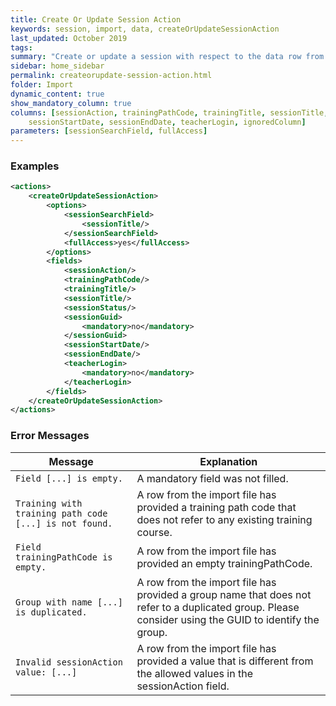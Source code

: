 ```yaml
---
title: Create Or Update Session Action
keywords: session, import, data, createOrUpdateSessionAction
last_updated: October 2019
tags:
summary: "Create or update a session with respect to the data row from the import file."
sidebar: home_sidebar
permalink: createorupdate-session-action.html
folder: Import
dynamic_content: true
show_mandatory_column: true
columns: [sessionAction, trainingPathCode, trainingTitle, sessionTitle, trainingId, sessionId, sessionGuid, 
    sessionStartDate, sessionEndDate, teacherLogin, ignoredColumn]
parameters: [sessionSearchField, fullAccess]
---
```


### Examples

```xml 
<actions>
	<createOrUpdateSessionAction>
		<options>
			<sessionSearchField>
				<sessionTitle/>
			</sessionSearchField>
			<fullAccess>yes</fullAccess>
		</options>
		<fields>
			<sessionAction/>
			<trainingPathCode/>
			<trainingTitle/>
			<sessionTitle/>
			<sessionStatus/>
			<sessionGuid>
				<mandatory>no</mandatory>
			</sessionGuid>
			<sessionStartDate/>
			<sessionEndDate/>
			<teacherLogin>
				<mandatory>no</mandatory>
			</teacherLogin>
		</fields>
	</createOrUpdateSessionAction>
</actions>
```

### Error Messages

Message | Explanation
---- | ----
`Field [...] is empty.` | A mandatory field was not filled.
`Training with training path code [...] is not found.` | A row from the import file has provided a training path code that does not refer to any existing training course.
`Field trainingPathCode is empty.` | A row from the import file has provided an empty trainingPathCode.
`Group with name [...] is duplicated.` | A row from the import file has provided a group name that does not refer to a duplicated group. Please consider using the GUID to identify the group.
`Invalid sessionAction value: [...]` | A row from the import file has provided a value that is different from the allowed values in the sessionAction field.